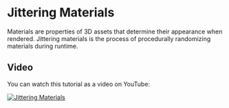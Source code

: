 # Jittering Materials

Materials are properties of 3D assets that determine their appearance when rendered. Jittering materials is the process of procedurally randomizing materials during runtime.

## Video

You can watch this tutorial as a video on YouTube:

[![Jittering Materials](http://img.youtube.com/vi/WbarQmJ9qlY/0.jpg)](http://www.youtube.com/watch?v=WbarQmJ9qlY "Jittering Materials")
